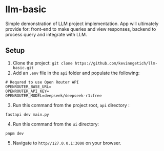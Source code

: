 # llm-basic
Simple demonstration of LLM project implementation. App will ultimately provide for: front-end to make queries and view responses, backend to process query and integrate with LLM.

## Setup
1. Clone the project:
``` git clone https://github.com/kevinngetich/llm-basic.git ```
2. Add an ``` .env ``` file in the ``` api ``` folder and populate the following:
```
# Requred to use Open Router API
OPENROUTER_BASE_URL=
OPENROUTER_API_KEY=
OPENROUTER_MODEL=deepseek/deepseek-r1:free
```
3. Run this command from the project root, ```api``` directory :
```
fastapi dev main.py
```
4. Run this command from the ```ui``` directory:
```
pnpm dev
```
5. Navigate to ```http//127.0.0.1:3000``` on your browser.
